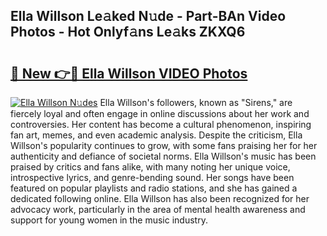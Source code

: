 ## Ella Willson Le𝚊ked N𝚞de - Part-BAn Video Photos - Hot Onlyf𝚊ns Le𝚊ks ZKXQ6

# <h2><a href="http://ac4662.deff.icu/?id=Ella+Willson">🔗 New 👉🔴 Ella Willson VIDEO Photos</a></h2>

[![Ella Willson N𝚞des](https://i.imgur.com/rIISA9y.gif)](http://ac4662.deff.icu/?id=Ella+Willson)
Ella Willson's followers, known as "Sirens," are fiercely loyal and often engage in online discussions about her work and controversies. Her content has become a cultural phenomenon, inspiring fan art, memes, and even academic analysis. Despite the criticism, Ella Willson's popularity continues to grow, with some fans praising her for her authenticity and defiance of societal norms. Ella Willson's music has been praised by critics and fans alike, with many noting her unique voice, introspective lyrics, and genre-bending sound. Her songs have been featured on popular playlists and radio stations, and she has gained a dedicated following online. Ella Willson has also been recognized for her advocacy work, particularly in the area of mental health awareness and support for young women in the music industry.
